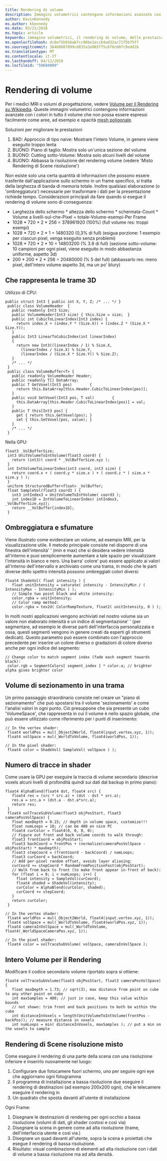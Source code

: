 ```yaml
---
title: Rendering di volume
description: Immagini volumetrici contengono informazioni avanzate con opacità e il colore in tutto il volume che non può essere espressi facilmente come superfici. Informazioni su come eseguire il rendering in modo efficiente volumetrici immagini all'interno di realtà mista di Windows.
author: KevinKennedy
ms.author: kkennedy
ms.date: 03/21/2018
ms.topic: article
keywords: immagine volumetrici, il rendering di volume, delle prestazioni, realtà mista
ms.openlocfilehash: dc0e75b916ab7cc96be1eccb4ad32ac71f5b75ff
ms.sourcegitcommit: 384b0087899cd835a3a965f75c6f6c607c9edd1b
ms.translationtype: MT
ms.contentlocale: it-IT
ms.lasthandoff: 04/12/2019
ms.locfileid: "59604099"
---
```

# <a name="volume-rendering"></a>Rendering di volume

Per i medici MRI o volumi di progettazione, vedere [Volume per il Rendering su Wikipedia](https://en.wikipedia.org/wiki/Volume_rendering). Queste immagini volumetrici contengono informazioni avanzate con i colori in tutto il volume che non possa essere espressi facilmente come aree, ad esempio e opacità [mesh poligonale](https://en.wikipedia.org/wiki/Polygon_mesh).

Soluzioni per migliorare le prestazioni
1. BAD: Approccio di tipo naive: Mostrare l'intero Volume, in genere viene eseguito troppo lenta
2. BUONO: Piano di taglio: Mostra solo un'unica sezione del volume
3. BUONO: Cutting sotto-Volume: Mostra solo alcuni livelli del volume
4. BUONO: Abbassa la risoluzione del rendering volume (vedere 'Misto Rendering di Scene risoluzione')

Non esiste solo una certa quantità di informazioni che possono essere trasferite dall'applicazione sullo schermo in un frame specifico, si tratta della larghezza di banda di memoria totale. Inoltre qualsiasi elaborazione (o 'ombreggiatura') necessarie per trasformare i dati per la presentazione richiede tempo. Considerazioni principali da fare quando si esegue il rendering di volume sono di conseguenza:
* Larghezza dello schermo * altezza dello schermo * schermata-Count * Volume a livelli-sul-che-Pixel = totale-Volume-esempi-Per Frame
* 1028 * 720 * 2 * 256 = 378961920 (100%) (full volume res: troppi esempi)
* 1028 * 720 * 2 * 1 = 1480320 (0,3% di full) (esigua porzione: 1 esempio per ciascun pixel, venga eseguito senza problemi)
* 1028 * 720 * 2 * 10 = 14803200 (% 3.9 di full) (sezione sotto-volume: 10 campioni per ogni pixel, viene eseguito in modo abbastanza uniforme, aspetto 3d)
* 200 * 200 * 2 * 256 = 20480000 (% 5 del full) (abbassarlo res: meno pixel, dell'intero volume aspetto 3d, ma un po' blury)

## <a name="representing-3d-textures"></a>Che rappresenta le trame 3D

Utilizzo di CPU:

```
public struct Int3 { public int X, Y, Z; /* ... */ }
 public class VolumeHeader  {
   public readonly Int3 Size;
   public VolumeHeader(Int3 size) { this.Size = size;  }
   public int CubicToLinearIndex(Int3 index) {
     return index.X + (index.Y * (Size.X)) + (index.Z * (Size.X * Size.Y));
   }
   public Int3 LinearToCubicIndex(int linearIndex)
   {
     return new Int3((linearIndex / 1) % Size.X,
       (linearIndex / Size.X) % Size.Y,
       (linearIndex / (Size.X * Size.Y)) % Size.Z);
   }
   /* ... */
 }
 public class VolumeBuffer<T> {
   public readonly VolumeHeader Header;
   public readonly T[] DataArray;
   public T GetVoxel(Int3 pos)        {
     return this.DataArray[this.Header.CubicToLinearIndex(pos)];
   }
   public void SetVoxel(Int3 pos, T val)        {
     this.DataArray[this.Header.CubicToLinearIndex(pos)] = val;
   }
   public T this[Int3 pos] {
     get { return this.GetVoxel(pos); }
     set { this.SetVoxel(pos, value); }
   }
   /* ... */
 }
```

Nella GPU:

```
float3 _VolBufferSize;
 int3 UnitVolumeToIntVolume(float3 coord) {
   return (int3)( coord * _VolBufferSize.xyz );
 }
 int IntVolumeToLinearIndex(int3 coord, int3 size) {
   return coord.x + ( coord.y * size.x ) + ( coord.z * ( size.x * size.y ) );
 }
 uniform StructuredBuffer<float> _VolBuffer;
 float SampleVol(float3 coord3 ) {
   int3 intIndex3 = UnitVolumeToIntVolume( coord3 );
   int index1D = IntVolumeToLinearIndex( intIndex3, _VolBufferSize.xyz);
   return __VolBuffer[index1D];
 }
```

## <a name="shading-and-gradients"></a>Ombreggiatura e sfumature

Viene illustrato come evidenziare un volume, ad esempio MRI, per la visualizzazione utile. Il metodo principale consiste nel disporre di una finestra dell'intensità' ' (min e max) che si desidera vedere intensità all'interno e puoi semplicemente aumentare a tale spazio per visualizzare l'intensità in bianco e nero. Una barra' colore' può essere applicato ai valori all'interno dell'intervallo e archiviato come una trama, in modo che le parti diverse dello spettro intensità possono ombreggiati colori diversi:

```
float4 ShadeVol( float intensity ) {
   float unitIntensity = saturate( intensity - IntensityMin / ( IntensityMax - IntensityMin ) );
   // Simple two point black and white intensity:
   color.rgba = unitIntensity;
   // Color ramp method:
   color.rgba = tex2d( ColorRampTexture, float2( unitIntensity, 0 ) );
```

In molti nostri applicazioni vengono archiviati nel nostro volume sia un valore non elaborato intensità e un indice di segmentazione' ' (per segmentare, ad esempio le diverse parti dell'interfaccia personalizzata e ossa, questi segmenti vengono in genere creati da esperti gli strumenti dedicati). Questo parametro può essere combinato con l'approccio precedente per inserire un colore diverso o gradazioni di colore diverso anche per ogni indice del segmento:

```
// Change color to match segment index (fade each segment towards black):
 color.rgb = SegmentColors[ segment_index ] * color.a; // brighter alpha gives brighter color
```

## <a name="volume-slicing-in-a-shader"></a>Volume di sezionamento in una trama

Un primo passaggio straordinario consiste nel creare un "piano di sezionamento" che può spostarsi tra il volume 'sezionamento' e come l'analisi valori in ogni punto. Ciò presuppone che sia presente un cubo 'VolumeSpace', che rappresenta in cui il volume è nello spazio globale, che può essere utilizzato come riferimento per i punti di inserimento:

```
// In the vertex shader:
 float4 worldPos = mul(_Object2World, float4(input.vertex.xyz, 1));
 float4 volSpace = mul(_WorldToVolume, float4(worldPos, 1));
```

```
// In the pixel shader:
 float4 color = ShadeVol( SampleVol( volSpace ) );
```

## <a name="volume-tracing-in-shaders"></a>Numero di tracce in shader

Come usare la GPU per eseguire la traccia di volume secondario (descrive voxels alcuni livelli di profondità quindi sui dati dal backup in primo piano):

```
float4 AlphaBlend(float4 dst, float4 src) {
   float4 res = (src * src.a) + (dst - dst * src.a);
   res.a = src.a + (dst.a - dst.a*src.a);
   return res;
 }
 float4 volTraceSubVolume(float3 objPosStart, float3 cameraPosVolSpace) {
   float maxDepth = 0.15; // depth in volume space, customize!!!
   float numLoops = 10; // can be 400 on nice PC
   float4 curColor = float4(0, 0, 0, 0);
   // Figure out front and back volume coords to walk through:
   float3 frontCoord = objPosStart;
   float3 backCoord = frontPos + (normalize(cameraPosVolSpace - objPosStart) * maxDepth);
   float3 stepCoord = (frontCoord - backCoord) / numLoops;
   float3 curCoord = backCoord;
   // Add per-pixel random offset, avoids layer aliasing:
   curCoord += stepCoord * RandomFromPositionFast(objPosStart);
   // Walk from back to front (to make front appear in-front of back):
   for (float i = 0; i < numLoops; i++) {
     float intensity = SampleVol(curCoord);
     float4 shaded = ShadeVol(intensity);
     curColor = AlphaBlend(curColor, shaded);
     curCoord += stepCoord;
   }
   return curColor;
 }
```

```
// In the vertex shader:
 float4 worldPos = mul(_Object2World, float4(input.vertex.xyz, 1));
 float4 volSpace = mul(_WorldToVolume, float4(worldPos.xyz, 1));
 float4 cameraInVolSpace = mul(_WorldToVolume, float4(_WorldSpaceCameraPos.xyz, 1));
```

```
// In the pixel shader:
 float4 color = volTraceSubVolume( volSpace, cameraInVolSpace );
```

## <a name="whole-volume-rendering"></a>Intero Volume per il Rendering

Modificare il codice secondario volume riportato sopra si ottiene:

```
float4 volTraceSubVolume(float3 objPosStart, float3 cameraPosVolSpace) {
   float maxDepth = 1.73; // sqrt(3), max distance from point on cube to any other point on cube
   int maxSamples = 400; // just in case, keep this value within bounds
   // not shown: trim front and back positions to both be within the cube
   int distanceInVoxels = length(UnitVolumeToIntVolume(frontPos - backPos)); // measure distance in voxels
   int numLoops = min( distanceInVoxels, maxSamples ); // put a min on the voxels to sample
```

## <a name="mixed-resolution-scene-rendering"></a>Rendering di Scene risoluzione misto

Come eseguire il rendering di una parte della scena con una risoluzione inferiore e inserirlo nuovamente nel luogo:
1. Configurare due fotocamere fuori schermo, uno per seguire ogni eye che aggiornano ogni fotogramma
2. Il programma di installazione a bassa risoluzione due eseguire il rendering di destinazioni (ad esempio 200x200 ogni), che le telecamere eseguire il rendering in
3. Un quadrato che sposta davanti all'utente di installazione

Ogni Frame:
1. Disegnare le destinazioni di rendering per ogni occhio a bassa risoluzione (volumi di dati, gli shader costosi e così via)
2. Disegnare la scena in genere come ad alta risoluzione (trame, dell'interfaccia utente e così via.)
3. Disegnare un quad davanti all'utente, sopra la scena e proiettati che esegue il rendering di bassa risoluzione.
4. Risultato: visual combinazione di elementi ad alta risoluzione con i dati di volume a bassa risoluzione ma ad alta densità.
